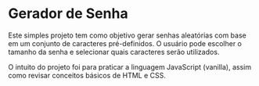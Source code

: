 # Gerador de Senha

Este simples projeto tem como objetivo gerar senhas aleatórias com base em um conjunto de caracteres pré-definidos. O usuário pode escolher o tamanho da senha e selecionar quais caracteres serão utilizados. 

O intuito do projeto foi para praticar a linguagem JavaScript (vanilla), assim como revisar conceitos básicos de HTML e CSS.
